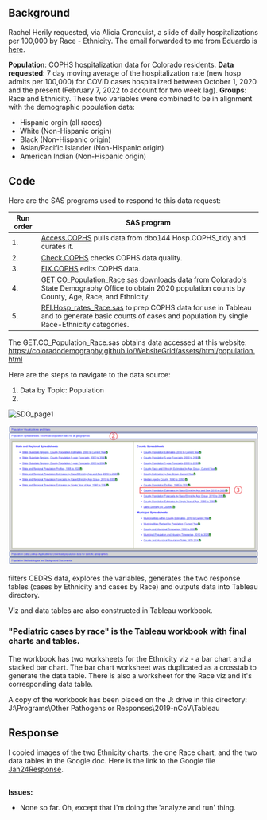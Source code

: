 ## Background 
Rachel Herily requested, via Alicia Cronquist, a slide of daily hospitalizations per 100,000 by Race - Ethnicity. The email forwarded to me from Eduardo is [here](Documents/Email_request_021822.pdf).

**Population**:  COPHS hospitalization data for Colorado residents.   **Data requested**: 7 day moving average of the hospitalization rate (new hosp admits per 100,000) for COVID cases hospitalized between October 1, 2020 and the present (February 7, 2022 to account for two week lag). **Groups**: Race and Ethnicity. These two variables were combined to be in alignment with the demographic population data:
* Hispanic orgin (all races)
* White (Non-Hispanic origin)
* Black (Non-Hispanic origin)
* Asian/Pacific Islander (Non-Hispanic origin)
* American Indian (Non-Hispanic origin)


## Code
Here are the SAS programs used to respond to this data request:

|Run order|SAS program|
|---------|-----------|
|1.|[Access.COPHS](../0.Universal/SAS%20code/Access.COPHS.sas) pulls data from dbo144 Hosp.COPHS_tidy and curates it.|
|2.|[Check.COPHS](../0.Universal/SAS%20code/Check.COPHS.sas) checks COPHS data quality.|
|3.|[FIX.COPHS](../0.Universal/SAS%20code/Fix.COPHS.sas) edits COPHS data.|
|4.|[GET.CO_Population_Race.sas](./SAS/GET.CO_Population_Race.sas) downloads data from Colorado's State Demography Office to obtain 2020 population counts by County, Age, Race, and Ethnicity.|
|5.|[RFI.Hosp_rates_Race.sas](./SAS/RFI.Hosp_rates_Race.sas) to prep COPHS data for use in Tableau and to generate basic counts of cases and population by single Race-Ethnicity categories.

The GET.CO_Population_Race.sas obtains data accessed at this website:
https://coloradodemography.github.io/WebsiteGrid/assets/html/population.html

Here are the steps to navigate to the data source:

1. Data by Topic:  Population
2. 
![SDO_page1]()

![SDO_page2](Images/SDO_page2.png)

 filters CEDRS data, explores the variables, generates the two response tables (cases by Ethnicity and cases by Race) and outputs data into Tableau directory.

Viz and data tables are also constructed in Tableau workbook.

### "Pediatric cases by race" is the Tableau workbook with final charts and tables.
The workbook has two worksheets for the Ethnicity viz - a bar chart and a stacked bar chart. The bar chart worksheet was duplicated as a crosstab to generate the data table. There is also a worksheet for the Race viz and it's corresponding data table.

A copy of the workbook has been placed on the J: drive in this directory: J:\Programs\Other Pathogens or Responses\2019-nCoV\Tableau

## Response
I copied images of the two Ethnicity charts, the one Race chart, and the two data tables in the Google doc. Here is the link to the Google file [Jan24Response](https://docs.google.com/document/d/1Lqd1g-cuRHGaXNH4M19b8MaWCwmI1ue9H2m0DCzFQBU/edit#heading=h.vo6r01jlzrtw).  


##
**Issues:**

* None so far. Oh, except that I'm doing the 'analyze and run' thing.




